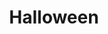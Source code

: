 ---
layout: archive
title: "Halloween"
caption: "Group gathering, Halloween 2021"
categories: 
  - gallery
gallery:
  - img: "./../images/2021-10-31-Halloween/IMG_0534.jpg"
  - img: "./../images/2021-10-31-Halloween/IMG_0495.jpg"
---